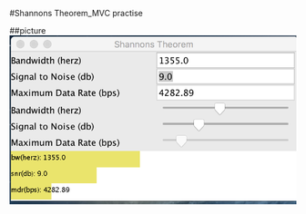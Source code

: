 #Shannons Theorem_MVC practise

##picture
<img src="https://github.com/JohnnieLi/ShannonsTheorem-MVC-/blob/master/image/sample.png" alt="Shannons Theorem" >

